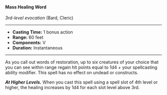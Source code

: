 #### Mass Healing Word
*3rd-level evocation* (Bard, Cleric)
___
- **Casting Time:** 1 bonus action
- **Range:** 60 feet
- **Components:** V
- **Duration:** Instantaneous
---
As you call out words of restoration, up to six creatures of your choice that you can see within range regain hit points equal to 1d4 + your spellcasting ability modifier. This spell has no effect on undead or constructs.

***At Higher Levels.*** When you cast this spell using a spell slot of 4th level or higher, the healing increases by 1d4 for each slot level above 3rd.